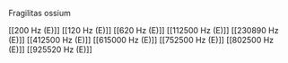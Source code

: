 Fragilitas ossium

[[200 Hz (E)]]
[[120 Hz (E)]]
[[620 Hz (E)]]
[[112500 Hz (E)]]
[[230890 Hz (E)]]
[[412500 Hz (E)]]
[[615000 Hz (E)]]
[[752500 Hz (E)]]
[[802500 Hz (E)]]
[[925520 Hz (E)]]